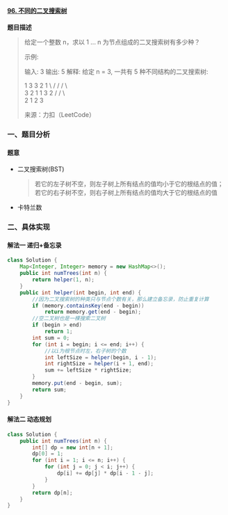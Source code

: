 #### [96. 不同的二叉搜索树](https://leetcode-cn.com/problems/unique-binary-search-trees/)

**题目描述**

> 给定一个整数 n，求以 1 ... n 为节点组成的二叉搜索树有多少种？
>
> 示例:
>
> 输入: 3
> 输出: 5
> 解释:
> 给定 n = 3, 一共有 5 种不同结构的二叉搜索树:
>
>    1         3     3      2      1
>     \       /     /      / \      \
>      3     2     1      1   3      2
>     /     /       \                 \
>    2     1         2                 3
>
> 来源：力扣（LeetCode）

### 一、题目分析

#### 题意

- 二叉搜索树(BST)

  > 若它的左子树不空，则左子树上所有结点的值均小于它的根结点的值； 若它的右子树不空，则右子树上所有结点的值均大于它的根结点的值

- 卡特兰数

### 二、具体实现

#### 解法一	递归+备忘录

```java
class Solution {
    Map<Integer, Integer> memory = new HashMap<>();
    public int numTrees(int n) {
        return helper(1, n);
    }
    public int helper(int begin, int end) {
        //因为二叉搜索树的种类只与节点个数有关，那么建立备忘录，防止重复计算
        if (memory.containsKey(end - begin))
            return memory.get(end - begin);
        //空二叉树也是一棵搜索二叉树
        if (begin > end)
            return 1;
        int sum = 0;
        for (int i = begin; i <= end; i++) {
            //以i为根节点时左，右子树的个数
            int leftSize = helper(begin, i - 1);
            int rightSize = helper(i + 1, end);
            sum += leftSize * rightSize;
        }
        memory.put(end - begin, sum);
        return sum;
    }
}
```



#### 解法二	动态规划

```java
class Solution {
    public int numTrees(int n) {
        int[] dp = new int[n + 1];
        dp[0] = 1;
        for (int i = 1; i <= n; i++) {
            for (int j = 0; j < i; j++) {
                dp[i] += dp[j] * dp[i - 1 - j];
            }
        }
        return dp[n];
    }
}
```


